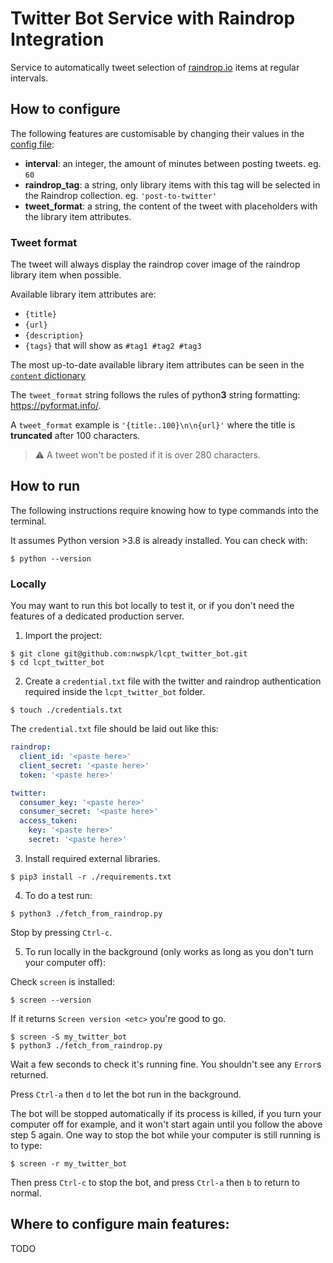 Twitter Bot Service with Raindrop Integration
===

Service to automatically tweet selection of [raindrop.io](raindrop.io) items at regular intervals.


How to configure
---

The following features are customisable by changing their values in the [config file](https://github.com/nwspk/lcpt_twitter_bot/blob/main/config.yml):

- **interval**: an integer, the amount of minutes between posting tweets. eg. `60`
- **raindrop_tag**: a string, only library items with this tag will be selected in the Raindrop collection. eg. `'post-to-twitter'`
- **tweet_format**: a string, the content of the tweet with placeholders with the library item attributes.

### Tweet format

The tweet will always display the raindrop cover image of the raindrop library item when possible.

Available library item attributes are:
  - `{title}`
  - `{url}`
  - `{description}`
  - `{tags}` that will show as `#tag1 #tag2 #tag3`

The most up-to-date available library item attributes can be seen in the [`content` dictionary](https://github.com/nwspk/lcpt_twitter_bot/blob/a0681d91434cb187693a108b011c569ee936a0e3/fetch_from_raindrop.py#L97-L102)

The `tweet_format` string follows the rules of python**3** string formatting: https://pyformat.info/.

A `tweet_format` example is `'{title:.100}\n\n{url}'` where the title is **truncated** after 100 characters.

> :warning: A tweet won't be posted if it is over 280 characters.


How to run
---

The following instructions require knowing how to type commands into the terminal.

It assumes Python version >3.8 is already installed.
You can check with:

```shell
$ python --version
```

### Locally

You may want to run this bot locally to test it, or if you don't need the features of a dedicated production server.

1. Import the project:

  ```shell
  $ git clone git@github.com:nwspk/lcpt_twitter_bot.git
  $ cd lcpt_twitter_bot
  ```

2. Create a `credential.txt` file with the twitter and raindrop authentication required inside the `lcpt_twitter_bot` folder.

  ```shell
  $ touch ./credentials.txt
  ```

  The `credential.txt` file should be laid out like this:

  ```yaml
  raindrop:
    client_id: '<paste here>'
    client_secret: '<paste here>'
    token: '<paste here>'

  twitter:
    consumer_key: '<paste here>'
    consumer_secret: '<paste here>'
    access_token:
      key: '<paste here>'
      secret: '<paste here>'
  ```

3. Install required external libraries.

  ```shell
  $ pip3 install -r ./requirements.txt
  ```

4. To do a test run:

  ```shell
  $ python3 ./fetch_from_raindrop.py
  ```

  Stop by pressing `Ctrl-c`.

5. To run locally in the background (only works as long as you don't turn your computer off):

  Check `screen` is installed:

  ```shell
  $ screen --version
  ```

  If it returns `Screen version <etc>` you're good to go.

  ```shell
  $ screen -S my_twitter_bot
  $ python3 ./fetch_from_raindrop.py
  ```

  Wait a few seconds to check it's running fine. You shouldn't see any `Error`s returned.

  Press `Ctrl-a` then `d` to let the bot run in the background.

  The bot will be stopped automatically if its process is killed, if you turn your computer off for example, and it won't start again until you follow the above step 5 again.
  One way to stop the bot while your computer is still running is to type:

  ```shell
  $ screen -r my_twitter_bot
  ```

  Then press `Ctrl-c` to stop the bot, and press `Ctrl-a` then `b` to return to normal.


Where to configure main features:
---

TODO


